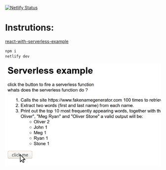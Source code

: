 [![Netlify Status](https://api.netlify.com/api/v1/badges/588d419a-12c6-4592-a932-15e4f6b2d1d5/deploy-status)](https://app.netlify.com/sites/angry-franklin-575bfb/deploys)

# Instrutions:

[react-with-serverless-example](https://react-with-serverless-example.netlify.app/)

```bash
npm i
netlify dev
```

![alt text](https://raw.githubusercontent.com/barhoring/serverless-example/master/public/example.gif)
